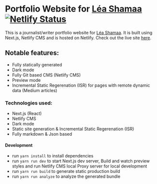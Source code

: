 # Portfolio Website for [Léa Shamaa](mailto:leacandle@gmail.com) [![Netlify Status](https://api.netlify.com/api/v1/badges/a0a28b66-169a-4500-82db-1ed5ae85f492/deploy-status)](https://app.netlify.com/sites/portfolio-lea/deploys)



This is a journalist/writer portfolio website for [Léa Shamaa](mailto:leacandle@gmail.com). 
It is built using Next.js, Netlify CMS and is hosted on Netlify. 
Check out the live site [here](https://leashamaa.nl/).

## Notable features:

- Fully statically generated
- Dark mode
- Fully Git based CMS (Netlify CMS)
- Preview mode
- Incremental Static Regerenation (ISR) for pages with remote dynamic data (Medium articles)

### Technologies used:

- Next.js (React)
- Netlify CMS
- Dark mode
- Static site generation & Incremental Static Regerenation (ISR)
- Fully markdown & Json based

#### Development

- run `yarn install` to install dependencies
- run `yarn run dev` to start Next.js dev server, Build and watch preview styles and run Netlify CMS local Proxy server for local development
- run `yarn run build` to generate static production build
- run `yarn run analyze` to analyze the generated bundle
